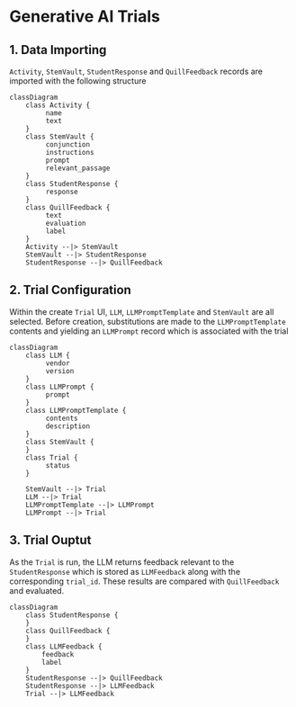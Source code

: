 # Generative AI Trials
## 1. Data Importing
`Activity`, `StemVault`, `StudentResponse` and `QuillFeedback` records are imported with the following structure

```mermaid
classDiagram
    class Activity {
         name
         text
    }
    class StemVault {
         conjunction
         instructions
         prompt
         relevant_passage
    }
    class StudentResponse {
         response
    }
    class QuillFeedback {
         text
         evaluation
         label
    }
    Activity --|> StemVault
    StemVault --|> StudentResponse
    StudentResponse --|> QuillFeedback
```

## 2. Trial Configuration
Within the create `Trial` UI, `LLM`, `LLMPromptTemplate` and `StemVault` are all selected. Before creation, substitutions are made to the `LLMPromptTemplate` contents and yielding an `LLMPrompt` record which is associated with the trial

```mermaid
classDiagram
    class LLM {
         vendor
         version
    }
    class LLMPrompt {
         prompt
    }
    class LLMPromptTemplate {
         contents
         description
    }
    class StemVault {
    }
    class Trial {
         status
    }

    StemVault --|> Trial
    LLM --|> Trial
    LLMPromptTemplate --|> LLMPrompt
    LLMPrompt --|> Trial
```

## 3. Trial Ouptut
As the `Trial` is run, the LLM returns feedback relevant to the `StudentResponse` which is stored as `LLMFeedback` along with the corresponding `trial_id`.   These results are compared with `QuillFeedback` and evaluated.

```mermaid
classDiagram
    class StudentResponse {
    }
    class QuillFeedback {
    }
    class LLMFeedback {
        feedback
        label
    }
    StudentResponse --|> QuillFeedback
    StudentResponse --|> LLMFeedback
    Trial --|> LLMFeedback
```
